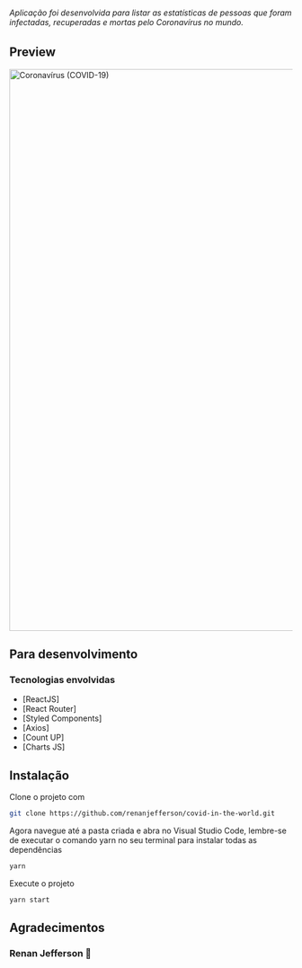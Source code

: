 <h6>Aplicação foi desenvolvida para listar as estatísticas de pessoas que foram infectadas, recuperadas e mortas pelo Coronavírus no mundo.</h6>

## Preview

<img alt="Coronavírus (COVID-19)" src="https://github.com/renanjefferson/covid-in-the-world/tree/master/src/assets/preview.png" width="1000px" />

## Para desenvolvimento

### Tecnologias envolvidas
* [ReactJS]
* [React Router]
* [Styled Components]
* [Axios]
* [Count UP]
* [Charts JS]

## Instalação

Clone o projeto com

```sh
git clone https://github.com/renanjefferson/covid-in-the-world.git
```

Agora navegue até a pasta criada e abra no Visual Studio Code, lembre-se de executar o comando yarn no seu terminal para instalar todas as dependências

```sh
yarn
```

Execute o projeto

```sh
yarn start
```

## Agradecimentos

### Renan Jefferson :wave:

